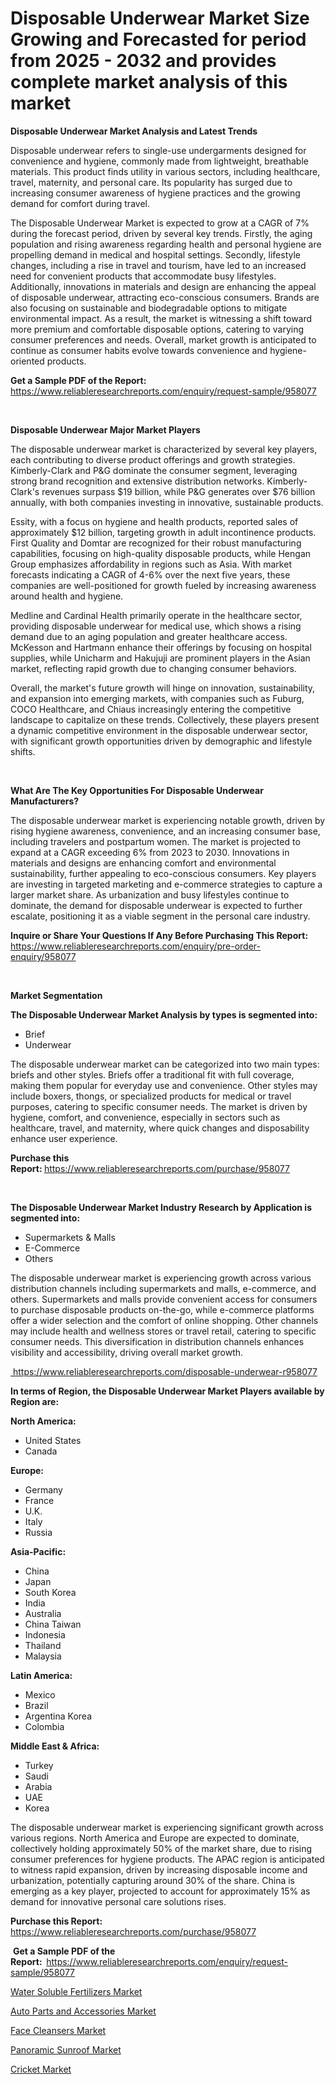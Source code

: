 <p><h1>Disposable Underwear Market Size Growing and Forecasted for period from 2025 - 2032 and provides complete market analysis of this market</h1></p><p><strong>Disposable Underwear Market Analysis and Latest Trends</strong></p>
<p><p>Disposable underwear refers to single-use undergarments designed for convenience and hygiene, commonly made from lightweight, breathable materials. This product finds utility in various sectors, including healthcare, travel, maternity, and personal care. Its popularity has surged due to increasing consumer awareness of hygiene practices and the growing demand for comfort during travel.</p><p>The Disposable Underwear Market is expected to grow at a CAGR of 7% during the forecast period, driven by several key trends. Firstly, the aging population and rising awareness regarding health and personal hygiene are propelling demand in medical and hospital settings. Secondly, lifestyle changes, including a rise in travel and tourism, have led to an increased need for convenient products that accommodate busy lifestyles. Additionally, innovations in materials and design are enhancing the appeal of disposable underwear, attracting eco-conscious consumers. Brands are also focusing on sustainable and biodegradable options to mitigate environmental impact. As a result, the market is witnessing a shift toward more premium and comfortable disposable options, catering to varying consumer preferences and needs. Overall, market growth is anticipated to continue as consumer habits evolve towards convenience and hygiene-oriented products.</p></p>
<p><strong>Get a Sample PDF of the Report:&nbsp;</strong> <a href="https://www.reliableresearchreports.com/enquiry/request-sample/958077?utm_campaign=12&utm_medium=2&utm_source=Github&utm_content=ia&utm_term=06022025&utm_id=disposable-underwear">https://www.reliableresearchreports.com/enquiry/request-sample/958077</a></p>
<p>&nbsp;</p>
<p><strong>Disposable Underwear Major Market Players</strong></p>
<p><p>The disposable underwear market is characterized by several key players, each contributing to diverse product offerings and growth strategies. Kimberly-Clark and P&G dominate the consumer segment, leveraging strong brand recognition and extensive distribution networks. Kimberly-Clark's revenues surpass $19 billion, while P&G generates over $76 billion annually, with both companies investing in innovative, sustainable products.</p><p>Essity, with a focus on hygiene and health products, reported sales of approximately $12 billion, targeting growth in adult incontinence products. First Quality and Domtar are recognized for their robust manufacturing capabilities, focusing on high-quality disposable products, while Hengan Group emphasizes affordability in regions such as Asia. With market forecasts indicating a CAGR of 4-6% over the next five years, these companies are well-positioned for growth fueled by increasing awareness around health and hygiene.</p><p>Medline and Cardinal Health primarily operate in the healthcare sector, providing disposable underwear for medical use, which shows a rising demand due to an aging population and greater healthcare access. McKesson and Hartmann enhance their offerings by focusing on hospital supplies, while Unicharm and Hakujuji are prominent players in the Asian market, reflecting rapid growth due to changing consumer behaviors.</p><p>Overall, the market's future growth will hinge on innovation, sustainability, and expansion into emerging markets, with companies such as Fuburg, COCO Healthcare, and Chiaus increasingly entering the competitive landscape to capitalize on these trends. Collectively, these players present a dynamic competitive environment in the disposable underwear sector, with significant growth opportunities driven by demographic and lifestyle shifts.</p></p>
<p>&nbsp;</p>
<p><strong>What Are The Key Opportunities For Disposable Underwear Manufacturers?</strong></p>
<p><p>The disposable underwear market is experiencing notable growth, driven by rising hygiene awareness, convenience, and an increasing consumer base, including travelers and postpartum women. The market is projected to expand at a CAGR exceeding 6% from 2023 to 2030. Innovations in materials and designs are enhancing comfort and environmental sustainability, further appealing to eco-conscious consumers. Key players are investing in targeted marketing and e-commerce strategies to capture a larger market share. As urbanization and busy lifestyles continue to dominate, the demand for disposable underwear is expected to further escalate, positioning it as a viable segment in the personal care industry.</p></p>
<p><strong>Inquire or Share Your Questions If Any Before Purchasing This Report:</strong> <a href="https://www.reliableresearchreports.com/enquiry/pre-order-enquiry/958077?utm_campaign=12&utm_medium=2&utm_source=Github&utm_content=ia&utm_term=06022025&utm_id=disposable-underwear">https://www.reliableresearchreports.com/enquiry/pre-order-enquiry/958077</a></p>
<p>&nbsp;</p>
<p><strong>Market Segmentation</strong></p>
<p><strong>The Disposable Underwear Market Analysis by types is segmented into:</strong></p>
<p><ul><li>Brief</li><li>Underwear</li></ul></p>
<p><p>The disposable underwear market can be categorized into two main types: briefs and other styles. Briefs offer a traditional fit with full coverage, making them popular for everyday use and convenience. Other styles may include boxers, thongs, or specialized products for medical or travel purposes, catering to specific consumer needs. The market is driven by hygiene, comfort, and convenience, especially in sectors such as healthcare, travel, and maternity, where quick changes and disposability enhance user experience.</p></p>
<p><strong>Purchase this Report:&nbsp;</strong><a href="https://www.reliableresearchreports.com/purchase/958077?utm_campaign=12&utm_medium=2&utm_source=Github&utm_content=ia&utm_term=06022025&utm_id=disposable-underwear">https://www.reliableresearchreports.com/purchase/958077</a></p>
<p>&nbsp;</p>
<p><strong>The Disposable Underwear Market Industry Research by Application is segmented into:</strong></p>
<p><ul><li>Supermarkets & Malls</li><li>E-Commerce</li><li>Others</li></ul></p>
<p><p>The disposable underwear market is experiencing growth across various distribution channels including supermarkets and malls, e-commerce, and others. Supermarkets and malls provide convenient access for consumers to purchase disposable products on-the-go, while e-commerce platforms offer a wider selection and the comfort of online shopping. Other channels may include health and wellness stores or travel retail, catering to specific consumer needs. This diversification in distribution channels enhances visibility and accessibility, driving overall market growth.</p></p>
<p><a href="https://www.reliableresearchreports.com/disposable-underwear-r958077?utm_campaign=12&utm_medium=2&utm_source=Github&utm_content=ia&utm_term=06022025&utm_id=disposable-underwear">&nbsp;https://www.reliableresearchreports.com/disposable-underwear-r958077</a></p>
<p><strong>In terms of Region, the Disposable Underwear Market Players available by Region are:</strong></p>
<p>
    <p> <strong> North America: </strong>
        <ul>
            <li>United States</li>
            <li>Canada</li>
        </ul>
        </p> 
    <p> <strong> Europe: </strong>
        <ul>
            <li>Germany</li>
            <li>France</li>
            <li>U.K.</li>
            <li>Italy</li>
            <li>Russia</li>
        </ul>
        </p> 
    <p> <strong> Asia-Pacific: </strong>
        <ul>
            <li>China</li>
            <li>Japan</li>
            <li>South Korea</li>
            <li>India</li>
            <li>Australia</li>
            <li>China Taiwan</li>
            <li>Indonesia</li>
            <li>Thailand</li>
            <li>Malaysia</li>
        </ul>
        </p> 
    <p> <strong> Latin America: </strong>
        <ul>
            <li>Mexico</li>
            <li>Brazil</li>
            <li>Argentina Korea</li>
            <li>Colombia</li>
        </ul>
        </p> 
    <p> <strong> Middle East & Africa: </strong>
        <ul>
            <li>Turkey</li>
            <li>Saudi</li>
            <li>Arabia</li>
            <li>UAE</li>
            <li>Korea</li>
        </ul>
    </p>
    </p>
<p><p>The disposable underwear market is experiencing significant growth across various regions. North America and Europe are expected to dominate, collectively holding approximately 50% of the market share, due to rising consumer preferences for hygiene products. The APAC region is anticipated to witness rapid expansion, driven by increasing disposable income and urbanization, potentially capturing around 30% of the share. China is emerging as a key player, projected to account for approximately 15% as demand for innovative personal care solutions rises.</p></p>
<p><strong>Purchase this Report: </strong><a href="https://www.reliableresearchreports.com/purchase/958077?utm_campaign=12&utm_medium=2&utm_source=Github&utm_content=ia&utm_term=06022025&utm_id=disposable-underwear">https://www.reliableresearchreports.com/purchase/958077</a></p>
<p>&nbsp;<strong>Get a Sample PDF of the Report:&nbsp;&nbsp;</strong><a href="https://www.reliableresearchreports.com/enquiry/request-sample/958077?utm_campaign=12&utm_medium=2&utm_source=Github&utm_content=ia&utm_term=06022025&utm_id=disposable-underwear">https://www.reliableresearchreports.com/enquiry/request-sample/958077</a></p>
<p><strong></strong></p>
<p><p><a href="https://www.linkedin.com/pulse/water-soluble-fertilizers-market-report-financial-overview-vqdrc?utm_campaign=12&utm_medium=2&utm_source=Github&utm_content=ia&utm_term=06022025&utm_id=disposable-underwear">Water Soluble Fertilizers Market</a></p><p><a href="https://www.linkedin.com/pulse/auto-parts-accessories-market-indicators-size-regional-c2zse?utm_campaign=12&utm_medium=2&utm_source=Github&utm_content=ia&utm_term=06022025&utm_id=disposable-underwear">Auto Parts and Accessories Market</a></p><p><a href="https://github.com/yankimber90yankim/Market-Research-Report-List-1/blob/main/face-cleansers-market.md?utm_campaign=12&utm_medium=2&utm_source=Github&utm_content=ia&utm_term=06022025&utm_id=disposable-underwear">Face Cleansers Market</a></p><p><a href="https://www.linkedin.com/pulse/extensive-study-global-panoramic-sunroof-market-share-759je?utm_campaign=12&utm_medium=2&utm_source=Github&utm_content=ia&utm_term=06022025&utm_id=disposable-underwear">Panoramic Sunroof Market</a></p><p><a href="https://github.com/lisaeichler20775/Market-Research-Report-List-1/blob/main/cricket-market.md?utm_campaign=12&utm_medium=2&utm_source=Github&utm_content=ia&utm_term=06022025&utm_id=disposable-underwear">Cricket Market</a></p></p>
